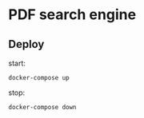 # PDF search engine

## Deploy

start:
```shell script
docker-compose up
```

stop:
```shell script
docker-compose down
```
